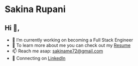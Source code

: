 # Sakina Rupani  

## Hi 👋, 

- 🔭 I’m currently working on becoming a Full Stack Engineer
- 📑 To learn more about me you can check out my <a href="">Resume</a>
- 📫 Reach me asap: sakiname72@gmail.com
- 💼 Connecting on <a href="www.linkedin.com/in/sakinaarupanii">LinkedIn</a>

